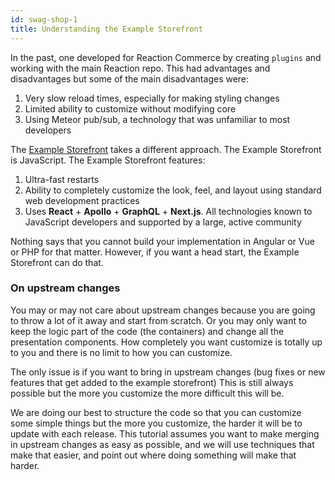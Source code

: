 ```yaml
---
id: swag-shop-1
title: Understanding the Example Storefront
---
```


In the past, one developed for Reaction Commerce by creating `plugins` and working with the main Reaction repo. This had advantages and disadvantages but some of the main disadvantages were:

1. Very slow reload times, especially for making styling changes
2. Limited ability to customize without modifying core
3. Using Meteor pub/sub, a technology that was unfamiliar to most developers

The [Example Storefront](https://github.com/reactioncommerce/example-storefront/) takes a different approach. The Example Storefront is JavaScript. The Example Storefront features:

1. Ultra-fast restarts
2. Ability to completely customize the look, feel, and layout using standard web development practices
3. Uses **React** + **Apollo** + **GraphQL** + **Next.js**. All technologies known to JavaScript developers and supported by a large, active community

Nothing says that you cannot build your implementation in Angular or Vue or PHP for that matter. However, if you want a head start, the Example Storefront can do that.

### On upstream changes

You may or may not care about upstream changes because you are going to throw a lot of it away and start from scratch. Or you may only want to keep the logic part of the code (the containers) and change all the presentation components. How completely you want customize is totally up to you and there is no limit to how you can customize. 

The only issue is if you want to bring in upstream changes (bug fixes or new features that get added to the example storefront) This is still always possible but the more you customize the more difficult this will be. 

We are doing our best to structure the code so that you can customize some simple things but the more you customize, the harder it will be to update with each release. This tutorial assumes you want to make merging in upstream changes as easy as possible, and we will use techniques that make that easier, and point out where doing something will make that harder.
